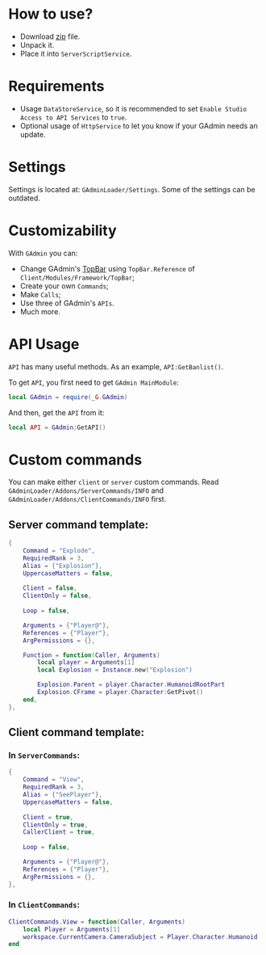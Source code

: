 # How to use?
- Download [zip](https://github.com/gdr1461/GAdmin/blob/main/GAdminLoader.zip) file.
- Unpack it.
- Place it into `ServerScriptService`.

# Requirements
- Usage `DataStoreService`, so it is recommended to set `Enable Studio Access to API Services` to `true`.
- Optional usage of `HttpService` to let you know if your GAdmin needs an update.

# Settings
Settings is located at: `GAdminLoader/Settings`.
Some of the settings can be outdated.

# Customizability
With `GAdmin` you can:
- Change GAdmin's [TopBar](https://devforum.roblox.com/t/v3-topbarplus-v300-construct-intuitive-topbar-icons-customise-them-with-themes-dropdowns-captions-labels-and-much-more/1017485) using `TopBar.Reference` of `Client/Modules/Framework/TopBar`;
- Create your own `Commands`;
- Make `Calls`;
- Use three of GAdmin's `APIs`.
- Much more.

# API Usage
`API` has many useful methods. As an example, `API:GetBanlist()`.

To get `API`, you first need to get `GAdmin MainModule`:
```lua
local GAdmin = require(_G.GAdmin)
```

And then, get the `API` from it:
```lua
local API = GAdmin:GetAPI()
```

# Custom commands
You can make either `client` or `server` custom commands.
Read `GAdminLoader/Addons/ServerCommands/INFO` and `GAdminLoader/Addons/ClientCommands/INFO` first.

## Server command template:
```lua
{
	Command = "Explode",
	RequiredRank = 3,
	Alias = {"Explosion"},
	UppercaseMatters = false,
		
	Client = false,
	ClientOnly = false,
		
	Loop = false,

	Arguments = {"Player@"},
	References = {"Player"},
	ArgPermissions = {},

	Function = function(Caller, Arguments)
		local player = Arguments[1]
		local Explosion = Instance.new("Explosion")

		Explosion.Parent = player.Character.HumanoidRootPart
		Explosion.CFrame = player.Character:GetPivot()
	end,
},
```

## Client command template:
### In `ServerCommands`:
```lua
{
	Command = "View",
	RequiredRank = 3,
	Alias = {"SeePlayer"},
	UppercaseMatters = false,
		
	Client = true,
	ClientOnly = true,
	CallerClient = true,
		
	Loop = false,

	Arguments = {"Player@"},
	References = {"Player"},
	ArgPermissions = {},
},
```

### In `ClientCommands`:
```lua
ClientCommands.View = function(Caller, Arguments)
	local Player = Arguments[1]
	workspace.CurrentCamera.CameraSubject = Player.Character.Humanoid
end
```
